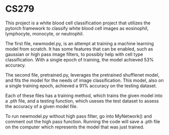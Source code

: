 # CS279

This project is a white blood cell classification project that utilizes the pytorch framework to classify white blood cell images as eosinophil, lymphocyte, monocyte, or neutrophil. 

The first file, newmodel.py, is an attempt at training a machine learning model from scratch. It has some features that can be enabled, such as gaussian or high pass image filters, to possibly help with cell type classification. With a single epoch of training, the model achieved 53% accuracy.

The second file, pretrained.py, leverages the pretrained shufflenet model, and fits the model for the needs of image classification. This model, also on a single training epoch, achieved a 91% accuracy on the testing dataset.

Each of these files has a training method, which trains the given model into a .pth file, and a testing function, which useses the test dataset to assess the accuracy of a given model file. 

To run newmodel.py without high pass filter, go into MyNetwork() and comment out the high pass function. Running the code will save a .pth file on the computer which represents the model that was just trained. 
